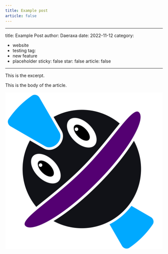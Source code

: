 ```yaml
---
title: Example post
article: false
---
```


<!--Everything below this line is the example post. The above is necessary just to hide it completely from the website-->

---

title: Example Post
author: Daeraxa
date: 2022-11-12
category:

- website
- testing
  tag:
- new feature
- placeholder
  sticky: false
  star: false
  article: false

---

This is the excerpt.

<!-- more -->

This is the body of the article.

![image](./assets/test.png)

